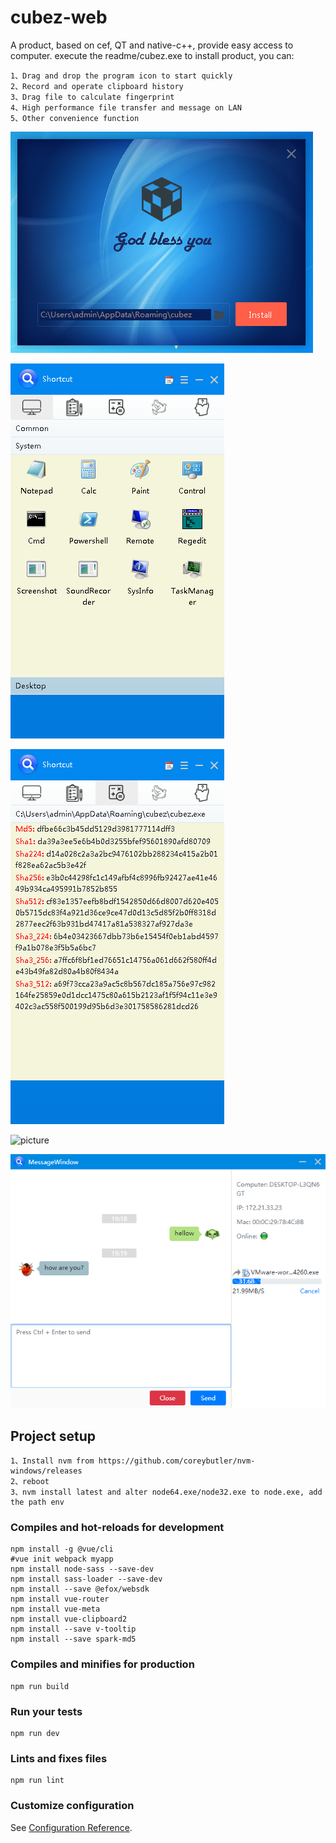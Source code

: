 # cubez-web 
A product, based on cef, QT and native-c++, provide easy access to computer.
execute the readme/cubez.exe to install product, 
you can:
```
1、Drag and drop the program icon to start quickly
2、Record and operate clipboard history
3、Drag file to calculate fingerprint
4、High performance file transfer and message on LAN
5、Other convenience function
```

![picture](readme/install.png)

![picture](readme/system.png)

![picture](readme/filefingerprint.png)

![picture](readme/impanel.png.png)

![picture](readme/im.png)

## Project setup
```
1、Install nvm from https://github.com/coreybutler/nvm-windows/releases
2、reboot
3、nvm install latest and alter node64.exe/node32.exe to node.exe, add the path env
```

### Compiles and hot-reloads for development
```
npm install -g @vue/cli
#vue init webpack myapp
npm install node-sass --save-dev
npm install sass-loader --save-dev
npm install --save @efox/websdk
npm install vue-router
npm install vue-meta
npm install vue-clipboard2
npm install --save v-tooltip
npm install --save spark-md5
```

### Compiles and minifies for production
```
npm run build
```

### Run your tests
```
npm run dev
```

### Lints and fixes files
```
npm run lint
```

### Customize configuration
See [Configuration Reference](https://cli.vuejs.org/config/).